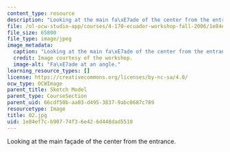```yaml
---
content_type: resource
description: "Looking at the main fa\xE7ade of the center from the entrance."
file: /ol-ocw-studio-app/courses/4-170-ecuador-workshop-fall-2006/1e84ef7cb90774f36e426d448dad5510_02.jpg
file_size: 65800
file_type: image/jpeg
image_metadata:
  caption: "Looking at the main fa\xE7ade of the center from the entrance."
  credit: Image courtesy of the workshop.
  image-alt: "Fa\xE7ade at an angle."
learning_resource_types: []
license: https://creativecommons.org/licenses/by-nc-sa/4.0/
ocw_type: OCWImage
parent_title: Sketch Model
parent_type: CourseSection
parent_uid: 66cdf50b-aa03-d495-3837-9abc0687c789
resourcetype: Image
title: 02.jpg
uid: 1e84ef7c-b907-74f3-6e42-6d448dad5510
---
```

Looking at the main façade of the center from the entrance.